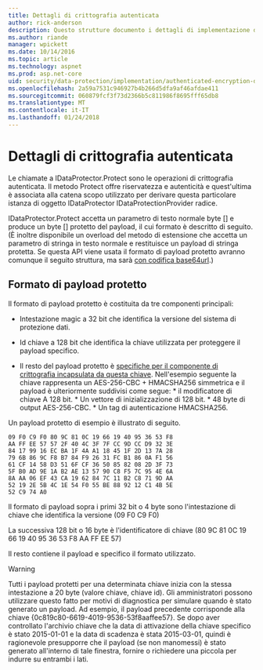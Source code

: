 ```yaml
---
title: Dettagli di crittografia autenticata
author: rick-anderson
description: Questo strutture documento i dettagli di implementazione della protezione dei dati di ASP.NET Core autenticato di crittografia.
ms.author: riande
manager: wpickett
ms.date: 10/14/2016
ms.topic: article
ms.technology: aspnet
ms.prod: asp.net-core
uid: security/data-protection/implementation/authenticated-encryption-details
ms.openlocfilehash: 2a59a7531c946927b4b266d5dfa9af46afdae411
ms.sourcegitcommit: 060879fcf3f73d2366b5c811986f8695fff65db8
ms.translationtype: MT
ms.contentlocale: it-IT
ms.lasthandoff: 01/24/2018
---
```

# <a name="authenticated-encryption-details"></a>Dettagli di crittografia autenticata

<a name="data-protection-implementation-authenticated-encryption-details"></a>

Le chiamate a IDataProtector.Protect sono le operazioni di crittografia autenticata. Il metodo Protect offre riservatezza e autenticità e quest'ultima è associata alla catena scopo utilizzato per derivare questa particolare istanza di oggetto IDataProtector IDataProtectionProvider radice.

IDataProtector.Protect accetta un parametro di testo normale byte [] e produce un byte [] protetto del payload, il cui formato è descritto di seguito. (È inoltre disponibile un overload del metodo di estensione che accetta un parametro di stringa in testo normale e restituisce un payload di stringa protetta. Se questa API viene usata il formato di payload protetto avranno comunque il seguito struttura, ma sarà [con codifica base64url](https://tools.ietf.org/html/rfc4648#section-5).)

## <a name="protected-payload-format"></a>Formato di payload protetto

Il formato di payload protetto è costituita da tre componenti principali:

* Intestazione magic a 32 bit che identifica la versione del sistema di protezione dati.

* Id chiave a 128 bit che identifica la chiave utilizzata per proteggere il payload specifico.

* Il resto del payload protetto è [specifiche per il componente di crittografia incapsulata da questa chiave](subkeyderivation.md#data-protection-implementation-subkey-derivation). Nell'esempio seguente la chiave rappresenta un AES-256-CBC + HMACSHA256 simmetrica e il payload è ulteriormente suddivisi come segue: * il modificatore di chiave A 128 bit. * Un vettore di inizializzazione di 128 bit. * 48 byte di output AES-256-CBC. * Un tag di autenticazione HMACSHA256.

Un payload protetto di esempio è illustrato di seguito.

```
09 F0 C9 F0 80 9C 81 0C 19 66 19 40 95 36 53 F8
AA FF EE 57 57 2F 40 4C 3F 7F CC 9D CC D9 32 3E
84 17 99 16 EC BA 1F 4A A1 18 45 1F 2D 13 7A 28
79 6B 86 9C F8 B7 84 F9 26 31 FC B1 86 0A F1 56
61 CF 14 58 D3 51 6F CF 36 50 85 82 08 2D 3F 73
5F B0 AD 9E 1A B2 AE 13 57 90 C8 F5 7C 95 4E 6A
8A AA 06 EF 43 CA 19 62 84 7C 11 B2 C8 71 9D AA
52 19 2E 5B 4C 1E 54 F0 55 BE 88 92 12 C1 4B 5E
52 C9 74 A0
```

Il formato di payload sopra i primi 32 bit o 4 byte sono l'intestazione di chiave che identifica la versione (09 F0 C9 F0)

La successiva 128 bit o 16 byte è l'identificatore di chiave (80 9C 81 0C 19 66 19 40 95 36 53 F8 AA FF EE 57)

Il resto contiene il payload e specifico il formato utilizzato.

>[!WARNING]
> Tutti i payload protetti per una determinata chiave inizia con la stessa intestazione a 20 byte (valore chiave, chiave id). Gli amministratori possono utilizzare questo fatto per motivi di diagnostica per simulare quando è stato generato un payload. Ad esempio, il payload precedente corrisponde alla chiave {0c819c80-6619-4019-9536-53f8aaffee57}. Se dopo aver controllato l'archivio chiave che la data di attivazione della chiave specifico è stato 2015-01-01 e la data di scadenza è stata 2015-03-01, quindi è ragionevole presupporre che il payload (se non manomessi) è stato generato all'interno di tale finestra, fornire o richiedere una piccola per indurre su entrambi i lati.
